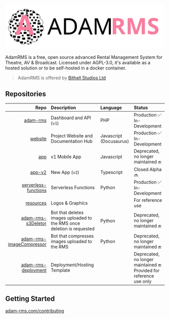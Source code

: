  [![AdamRMS Logo](profile/logo.svg)](https://adam-rms.com)

AdamRMS is a free, open source advanced Rental Management System for Theatre, AV & Broadcast. Licensed under AGPL-3.0, it's available as a hosted solution or to be self-hosted in a docker container.

> AdamRMS is offered by [Bithell Studios Ltd](https://bithell.studio)

## Repositories

| Repo | Description | Language | Status |
| ---: | :--- | :--- | :--- |
| [adam-rms](https://github.com/adam-rms/adam-rms) | Dashboard and API (`v1`) | PHP | Production :white_check_mark:<br/>In-Development |
| [website](https://github.com/adam-rms/website) | Project Website and Documentation Hub | Javascript (Docusaurus) | Production :white_check_mark:<br/>In-Development  |
| [app](https://github.com/adam-rms/app) | v1 Mobile App | Javascript | Deprecated, no longer maintained :end: |
| [app-v2](https://github.com/adam-rms/app-v2) | New App (`v2`) | Typescript | Closed Alpha :soon: |
| [serverless-functions](https://github.com/adam-rms/serverless-functions) | Serverless Functions | Python | Production :white_check_mark:<br/>In-Development |
| [resources](https://github.com/adam-rms/resources) | Logos & Graphics |  | For reference use |
| [adam-rms-s3Deletor](https://github.com/adam-rms/adam-rms-s3Deletor) | Bot that deletes images uploaded to the RMS once deletion is requested | Python | Deprecated, no longer maintained :end: |
| [adam-rms-imageCompressor](https://github.com/adam-rms/adam-rms-imageCompressor) | Bot that compresses images uploaded to the RMS | Python | Deprecated, no longer maintained :end: |
| [adam-rms-deployment](https://github.com/adam-rms/adam-rms-deployment) | Deployment/Hosting Template |  | Deprecated, no longer maintained :end: <br/>Provided for reference use only |

## Getting Started

[adam-rms.com/contributing](https://adam-rms.com/contributing)

